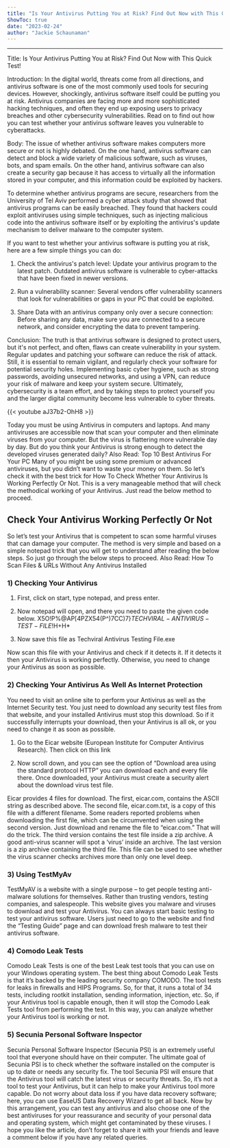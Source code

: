 ```yaml
---
title: "Is Your Antivirus Putting You at Risk? Find Out Now with This Quick Test!"
ShowToc: true 
date: "2023-02-24"
author: "Jackie Schaunaman"
---
```

*****
Title: Is Your Antivirus Putting You at Risk? Find Out Now with This Quick Test!

Introduction:
In the digital world, threats come from all directions, and antivirus software is one of the most commonly used tools for securing devices. However, shockingly, antivirus software itself could be putting you at risk. Antivirus companies are facing more and more sophisticated hacking techniques, and often they end up exposing users to privacy breaches and other cybersecurity vulnerabilities. Read on to find out how you can test whether your antivirus software leaves you vulnerable to cyberattacks.

Body:
The issue of whether antivirus software makes computers more secure or not is highly debated. On the one hand, antivirus software can detect and block a wide variety of malicious software, such as viruses, bots, and spam emails. On the other hand, antivirus software can also create a security gap because it has access to virtually all the information stored in your computer, and this information could be exploited by hackers.

To determine whether antivirus programs are secure, researchers from the University of Tel Aviv performed a cyber attack study that showed that antivirus programs can be easily breached. They found that hackers could exploit antiviruses using simple techniques, such as injecting malicious code into the antivirus software itself or by exploiting the antivirus's update mechanism to deliver malware to the computer system.

If you want to test whether your antivirus software is putting you at risk, here are a few simple things you can do:

1. Check the antivirus's patch level: Update your antivirus program to the latest patch. Outdated antivirus software is vulnerable to cyber-attacks that have been fixed in newer versions.

2. Run a vulnerability scanner: Several vendors offer vulnerability scanners that look for vulnerabilities or gaps in your PC that could be exploited.

3. Share Data with an antivirus company only over a secure connection: Before sharing any data, make sure you are connected to a secure network, and consider encrypting the data to prevent tampering.

Conclusion:
The truth is that antivirus software is designed to protect users, but it's not perfect, and often, flaws can create vulnerability in your system. Regular updates and patching your software can reduce the risk of attack. Still, it is essential to remain vigilant, and regularly check your software for potential security holes. Implementing basic cyber hygiene, such as strong passwords, avoiding unsecured networks, and using a VPN, can reduce your risk of malware and keep your system secure. Ultimately, cybersecurity is a team effort, and by taking steps to protect yourself you and the larger digital community become less vulnerable to cyber threats.

{{< youtube aJ37b2-OhH8 >}} 



Today you must be using Antivirus in computers and laptops. And many antiviruses are accessible now that scan your computer and then eliminate viruses from your computer. But the virus is flattering more vulnerable day by day. But do you think your Antivirus is strong enough to detect the developed viruses generated daily?
Also Read: Top 10 Best Antivirus For Your PC
Many of you might be using some premium or advanced antiviruses, but you didn’t want to waste your money on them. So let’s check it with the best trick for How To Check Whether Your Antivirus Is Working Perfectly Or Not. This is a very manageable method that will check the methodical working of your Antivirus. Just read the below method to proceed.

 
## Check Your Antivirus Working Perfectly Or Not


So let’s test your Antivirus that is competent to scan some harmful viruses that can damage your computer. The method is very simple and based on a simple notepad trick that you will get to understand after reading the below steps. So just go through the below steps to proceed.
Also Read: How To Scan Files & URLs Without Any Antivirus Installed

 
### 1) Checking Your Antivirus


1. First, click on start, type notepad, and press enter.

2. Now notepad will open, and there you need to paste the given code below.
X5O!P%@AP[4PZX54(P^)7CC)7}$TECHVIRAL-ANTIVIRUS-TEST-FILE!$H+H*

3. Now save this file as Techviral Antivirus Testing File.exe

Now scan this file with your Antivirus and check if it detects it. If it detects it then your Antivirus is working perfectly. Otherwise, you need to change your Antivirus as soon as possible.

 
### 2) Checking Your Antivirus As Well As Internet Protection


You need to visit an online site to perform your Antivirus as well as the Internet Security test. You just need to download any security test files from that website, and your installed Antivirus must stop this download. So if it successfully interrupts your download, then your Antivirus is all ok, or you need to change it as soon as possible.
1. Go to the Eicar website (European Institute for Computer Antivirus Research). Then click on this link 

2. Now scroll down, and you can see the option of “Download area using the standard protocol HTTP” you can download each and every file there. Once downloaded, your Antivirus must create a security alert about the download virus test file.

Eicar provides 4 files for download. The first, eicar.com, contains the ASCII string as described above. The second file, eicar.com.txt, is a copy of this file with a different filename. Some readers reported problems when downloading the first file, which can be circumvented when using the second version. Just download and rename the file to “eicar.com.” That will do the trick.
The third version contains the test file inside a zip archive. A good anti-virus scanner will spot a ‘virus’ inside an archive. The last version is a zip archive containing the third file. This file can be used to see whether the virus scanner checks archives more than only one level deep.

 
### 3) Using TestMyAv



TestMyAV is a website with a single purpose – to get people testing anti-malware solutions for themselves. Rather than trusting vendors, testing companies, and salespeople. This website gives you malware and viruses to download and test your Antivirus. You can always start basic testing to test your antivirus software.
Users just need to go to the website and find the “Testing Guide” page and can download fresh malware to test their antivirus software.

 
### 4) Comodo Leak Tests



Comodo Leak Tests is one of the best Leak test tools that you can use on your Windows operating system. The best thing about Comodo Leak Tests is that it’s backed by the leading security company COMODO. The tool tests for leaks in firewalls and HIPS Programs. So, for that, it runs a total of 34 tests, including rootkit installation, sending information, injection, etc. So, if your Antivirus tool is capable enough, then it will stop the Comodo Leak Tests tool from performing the test. In this way, you can analyze whether your Antivirus tool is working or not.

 
### 5) Secunia Personal Software Inspector



Secunia Personal Software Inspector (Secunia PSI) is an extremely useful tool that everyone should have on their computer. The ultimate goal of Secunia PSI is to check whether the software installed on the computer is up to date or needs any security fix. The tool Secunia PSI will ensure that the Antivirus tool will catch the latest virus or security threats. So, it’s not a tool to test your Antivirus, but it can help to make your Antivirus tool more capable.
Do not worry about data loss if you have data recovery software; here, you can use EaseUS Data Recovery Wizard to get all back.
Now by this arrangement, you can test any antivirus and also choose one of the best antiviruses for your reassurance and security of your personal data and operating system, which might get contaminated by these viruses.
I hope you like the article, don’t forget to share it with your friends and leave a comment below if you have any related queries.




